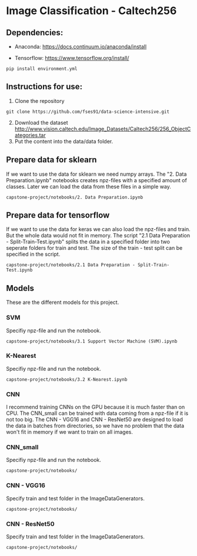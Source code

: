 # Image Classification - Caltech256

## Dependencies:

- Anaconda:
https://docs.continuum.io/anaconda/install<br>

- Tensorflow:
https://www.tensorflow.org/install/<br>

~~~~
pip install environment.yml
~~~~

## Instructions for use:
1. Clone the repository
~~~~
git clone https://github.com/fses91/data-science-intensive.git
~~~~
2. Download the dataset
http://www.vision.caltech.edu/Image_Datasets/Caltech256/256_ObjectCategories.tar
3. Put the content into the data/data folder.

## Prepare data for sklearn
If we want to use the data for sklearn we need numpy arrays. The "2. Data Preparation.ipynb" notebooks creates npz-files with a specified amount of classes. Later we can load the data from these files in a simple way.
~~~~
capstone-project/notebooks/2. Data Preparation.ipynb
~~~~

## Prepare data for tensorflow
If we want to use the data for keras we can also load the npz-files and train. But the whole data would not fit in memory.
The script "2.1 Data Preparation - Split-Train-Test.ipynb" splits the data in a specified folder into two seperate folders for train and test. The size of the train - test split can be specified in the script. 
~~~~
capstone-project/notebooks/2.1 Data Preparation - Split-Train-Test.ipynb
~~~~

## Models
These are the different models for this project.

### SVM
Specifiy npz-file and run the notebook.
~~~~
capstone-project/notebooks/3.1 Support Vector Machine (SVM).ipynb
~~~~

### K-Nearest
Specifiy npz-file and run the notebook.
~~~~
capstone-project/notebooks/3.2 K-Nearest.ipynb
~~~~

### CNN
I recommend training CNNs on the GPU because it is much faster than on CPU. The CNN_small can be trained with data coming from a npz-file if it is not too big. The CNN - VGG16 and CNN - ResNet50 are designed to load the data in batches from directories, so we have no problem that the data won't fit in memory if we want to train on all images.

### CNN_small
Specifiy npz-file and run the notebook.
~~~~
capstone-project/notebooks/
~~~~

### CNN - VGG16
Specify train and test folder in the ImageDataGenerators.
~~~~
capstone-project/notebooks/
~~~~

### CNN - ResNet50
Specify train and test folder in the ImageDataGenerators.
~~~~
capstone-project/notebooks/
~~~~
